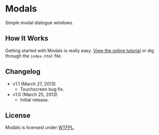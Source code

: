 # Modals
Simple modal dialogue windows.

## How It Works
Getting started with Modals is really easy. [View the online tutorial](http://cferdinandi.github.com/modals/) or dig through the `index.html` file.

## Changelog
* v1.1 (March 27, 2013)
  * Touchscreen bug fix.
* v1.0 (March 25, 2013)
  * Initial release.

## License
Modals is licensed under [WTFPL](http://www.wtfpl.net/).
